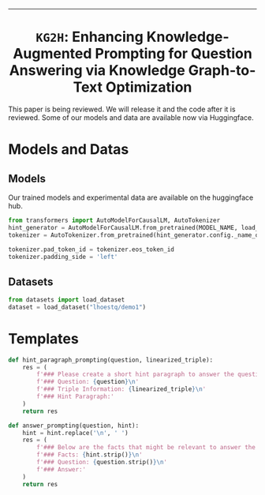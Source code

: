 --- 
<div align="center">    
  
# `KG2H`: Enhancing Knowledge-Augmented Prompting for Question Answering   via Knowledge Graph-to-Text Optimization  

</div>

This paper is being reviewed. We will release it and the code after it is reviewed. Some of our models and data are available now via Huggingface.


# Models and Datas
## Models
Our trained models and experimental data are available on the huggingface hub.
```python
from transformers import AutoModelForCausalLM, AutoTokenizer
hint_generator = AutoModelForCausalLM.from_pretrained(MODEL_NAME, load_in_4bit=True)
tokenizer = AutoTokenizer.from_pretrained(hint_generator.config._name_or_path)
  
tokenizer.pad_token_id = tokenizer.eos_token_id
tokenizer.padding_side = 'left'  
```
## Datasets
```python
from datasets import load_dataset
dataset = load_dataset("lhoestq/demo1")
```
# Templates
```python
def hint_paragraph_prompting(question, linearized_triple):
    res = (
        f'### Please create a short hint paragraph to answer the question reorganizing the triple information, step by step.\n'
        f'### Question: {question}\n'
        f'### Triple Information: {linearized_triple}\n'
        f'### Hint Paragraph:'
    )
    return res

def answer_prompting(question, hint):
    hint = hint.replace('\n', ' ')
    res = (
        f'### Below are the facts that might be relevant to answer the question. Please provide a short answer(1-3 words in English) to the following question.\n'
        f'### Facts: {hint.strip()}\n'
        f'### Question: {question.strip()}\n'
        f'### Answer:'
    )
    return res
```

